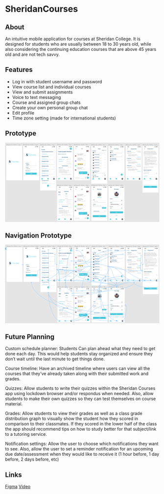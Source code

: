 # SheridanCourses

## About

An intuitive mobile application for courses at Sheridan College. It is designed for students who are usually between 18 to 30 years old, while also considering the continuing education courses that are above 45 years old and are not tech savvy.

## Features

- Log in with student username and password
- View course list and individual courses
- View and submit assignments
- Voice to text messaging
- Course and assigned group chats
- Create your own personal group chat
- Edit profile
- Time zone setting (made for international students)

## Prototype

![Init](./a2-design.png)

## Navigation Prototype

![Init](./a2-prototype.png)

## Future Planning

Custom schedule planner: Students Can plan ahead what they need to get done each day. This would help students stay organized and ensure they don’t wait until the last minute to get things done.

Course timeline: Have an archived timeline where users can view all the courses that they’ve already taken along with their submitted work and grades. 

Quizzes: Allow students to write their quizzes within the Sheridan Courses app using lockdown browser and/or respondus when needed. Also, allow students to make their own quizzes so they can test themselves on course material.

Grades: Allow students to view their grades as well as a class grade distribution graph to visually show the student how they scored in comparison to their classmates. If they scored in the lower half of the class the app should recommend tips on how to study better for that subject/link to a tutoring service.

Notification settings: Allow the user to choose which notifications they want to see. Also, allow the user to set a reminder notification for an upcoming due date/assessment when they would like to receive it (1 hour before, 1 day before, 2 days before, etc)

## Links

[Figma](https://www.figma.com/file/MiJlNKymeksMOW6uftGrtv/Assignment2?node-id=0%3A1)
[Video](https://youtu.be/dQw4w9WgXcQ)
